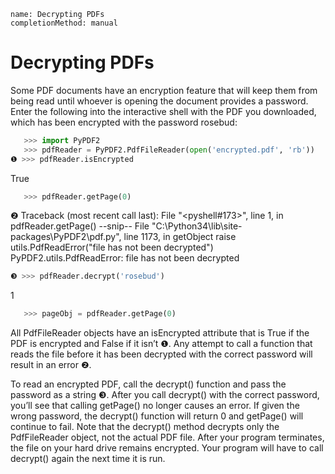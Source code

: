 ```ngMeta
name: Decrypting PDFs
completionMethod: manual
```
# Decrypting PDFs
Some PDF documents have an encryption feature that will keep them from being read until whoever is opening the document provides a password. Enter the following into the interactive shell with the PDF you downloaded, which has been encrypted with the password rosebud:

```python
   >>> import PyPDF2
   >>> pdfReader = PyPDF2.PdfFileReader(open('encrypted.pdf', 'rb'))
❶ >>> pdfReader.isEncrypted
```
   True
```python
   >>> pdfReader.getPage(0)
```
❷ Traceback (most recent call last):
     File "<pyshell#173>", line 1, in <module>
       pdfReader.getPage()
     --snip--
     File "C:\Python34\lib\site-packages\PyPDF2\pdf.py", line 1173, in getObject
       raise utils.PdfReadError("file has not been decrypted")
   PyPDF2.utils.PdfReadError: file has not been decrypted
```python
❸ >>> pdfReader.decrypt('rosebud')
```
   1
```python
   >>> pageObj = pdfReader.getPage(0)
```
All PdfFileReader objects have an isEncrypted attribute that is True if the PDF is encrypted and False if it isn’t ❶. Any attempt to call a function that reads the file before it has been decrypted with the correct password will result in an error ❷.

To read an encrypted PDF, call the decrypt() function and pass the password as a string ❸. After you call decrypt() with the correct password, you’ll see that calling getPage() no longer causes an error. If given the wrong password, the decrypt() function will return 0 and getPage() will continue to fail. Note that the decrypt() method decrypts only the PdfFileReader object, not the actual PDF file. After your program terminates, the file on your hard drive remains encrypted. Your program will have to call decrypt() again the next time it is run.

